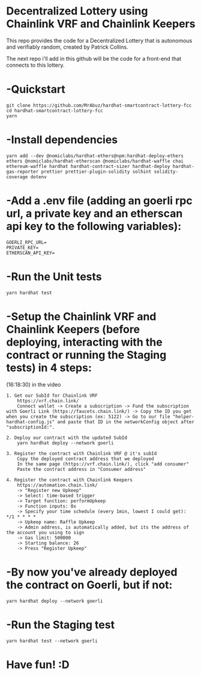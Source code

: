 # Decentralized Lottery using Chainlink VRF and Chainlink Keepers

This repo provides the code for a Decentralized Lottery that is autonomous and verifiably random, created by Patrick Collins.

The next repo i'll add in this github will be the code for a front-end that connects to this lottery.

# -Quickstart

```
git clone https://github.com/MrAbuz/hardhat-smartcontract-lottery-fcc
cd hardhat-smartcontract-lottery-fcc
yarn
```

# -Install dependencies

```
yarn add --dev @nomiclabs/hardhat-ethers@npm:hardhat-deploy-ethers ethers @nomiclabs/hardhat-etherscan @nomiclabs/hardhat-waffle chai ethereum-waffle hardhat hardhat-contract-sizer hardhat-deploy hardhat-gas-reporter prettier prettier-plugin-solidity solhint solidity-coverage dotenv
```

# -Add a .env file (adding an goerli rpc url, a private key and an etherscan api key to the following variables):

```
GOERLI_RPC_URL=
PRIVATE_KEY=
ETHERSCAN_API_KEY=
```

# -Run the Unit tests

```
yarn hardhat test
```

# -Setup the Chainlink VRF and Chainlink Keepers (before deploying, interacting with the contract or running the Staging tests) in 4 steps:

(16:18:30) in the video

```
1. Get our SubId for Chainlink VRF
    https://vrf.chain.link/
    Connect wallet -> Create a subscription -> Fund the subscription with Goerli Link (https://faucets.chain.link/) -> Copy the ID you get when you create the subscription (ex: 5122) -> Go to our file "helper-hardhat-config.js" and paste that ID in the networkConfig object after "subscriptionId:".

2. Deploy our contract with the updated SubId
    yarn hardhat deploy --network goerli

3. Register the contract with Chainlink VRF @ it's subId
    Copy the deployed contract address that we deployed
    In the same page (https://vrf.chain.link/), click "add consumer"
    Paste the contract address in "Consumer address"

4. Register the contract with Chainlink Keepers
    https://automation.chain.link/
    -> "Register new Upkeep"
    -> Select: time-based trigger
    -> Target function: performUpkeep
    -> Function inputs: 0x
    -> Specify your time schedule (every 1min, lowest I could get): */1 * * * *
    -> Upkeep name: Raffle Upkeep
    -> Admin address, is automatically added, but its the address of the account you using to sign
    -> Gas limit: 500000
    -> Starting balance: 26
    -> Press "Register Upkeep"

```

# -By now you've already deployed the contract on Goerli, but if not:

```
yarn hardhat deploy --network goerli
```

# -Run the Staging test

```
yarn hardhat test --network goerli
```

# Have fun! :D
